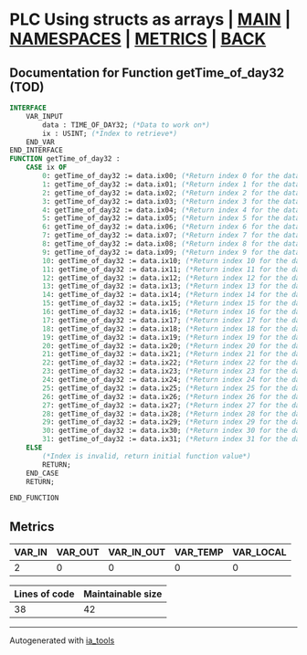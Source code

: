 # PLC Using structs as arrays | [MAIN] | [NAMESPACES] | [METRICS] | [BACK]  

## Documentation for Function getTime_of_day32 (TOD)  

```pascal
INTERFACE
    VAR_INPUT
        data : TIME_OF_DAY32; (*Data to work on*)
        ix : USINT; (*Index to retrieve*)
    END_VAR
END_INTERFACE
FUNCTION getTime_of_day32 :
    CASE ix OF
    	0: getTime_of_day32 := data.ix00; (*Return index 0 for the data struct*)
    	1: getTime_of_day32 := data.ix01; (*Return index 1 for the data struct*)
    	2: getTime_of_day32 := data.ix02; (*Return index 2 for the data struct*)
    	3: getTime_of_day32 := data.ix03; (*Return index 3 for the data struct*)
    	4: getTime_of_day32 := data.ix04; (*Return index 4 for the data struct*)
    	5: getTime_of_day32 := data.ix05; (*Return index 5 for the data struct*)
    	6: getTime_of_day32 := data.ix06; (*Return index 6 for the data struct*)
    	7: getTime_of_day32 := data.ix07; (*Return index 7 for the data struct*)
    	8: getTime_of_day32 := data.ix08; (*Return index 8 for the data struct*)
    	9: getTime_of_day32 := data.ix09; (*Return index 9 for the data struct*)
    	10: getTime_of_day32 := data.ix10; (*Return index 10 for the data struct*)
    	11: getTime_of_day32 := data.ix11; (*Return index 11 for the data struct*)
    	12: getTime_of_day32 := data.ix12; (*Return index 12 for the data struct*)
    	13: getTime_of_day32 := data.ix13; (*Return index 13 for the data struct*)
    	14: getTime_of_day32 := data.ix14; (*Return index 14 for the data struct*)
    	15: getTime_of_day32 := data.ix15; (*Return index 15 for the data struct*)
    	16: getTime_of_day32 := data.ix16; (*Return index 16 for the data struct*)
    	17: getTime_of_day32 := data.ix17; (*Return index 17 for the data struct*)
    	18: getTime_of_day32 := data.ix18; (*Return index 18 for the data struct*)
    	19: getTime_of_day32 := data.ix19; (*Return index 19 for the data struct*)
    	20: getTime_of_day32 := data.ix20; (*Return index 20 for the data struct*)
    	21: getTime_of_day32 := data.ix21; (*Return index 21 for the data struct*)
    	22: getTime_of_day32 := data.ix22; (*Return index 22 for the data struct*)
    	23: getTime_of_day32 := data.ix23; (*Return index 23 for the data struct*)
    	24: getTime_of_day32 := data.ix24; (*Return index 24 for the data struct*)
    	25: getTime_of_day32 := data.ix25; (*Return index 25 for the data struct*)
    	26: getTime_of_day32 := data.ix26; (*Return index 26 for the data struct*)
    	27: getTime_of_day32 := data.ix27; (*Return index 27 for the data struct*)
    	28: getTime_of_day32 := data.ix28; (*Return index 28 for the data struct*)
    	29: getTime_of_day32 := data.ix29; (*Return index 29 for the data struct*)
    	30: getTime_of_day32 := data.ix30; (*Return index 30 for the data struct*)
    	31: getTime_of_day32 := data.ix31; (*Return index 31 for the data struct*)
    ELSE
    	(*Index is invalid, return initial function value*)
    	RETURN;
    END_CASE
    RETURN;

END_FUNCTION
```

## Metrics  

| VAR_IN | VAR_OUT | VAR_IN_OUT | VAR_TEMP | VAR_LOCAL |
| ------ | ------- | ---------- | --------- | -------- |
| 2 | 0 | 0 | 0 | 0 |  

| Lines of code | Maintainable size |
| ------------- | ----------------- |
| 38 | 42 |

---
Autogenerated with [ia_tools](https://github.com/tkucic/ia_tools)  

[MAIN]: ../../../../index_st.md
[NAMESPACES]: ../../nsList_st.md
[METRICS]: ../../../metrics_st.md
[BACK]: ../nsMain_st.md
